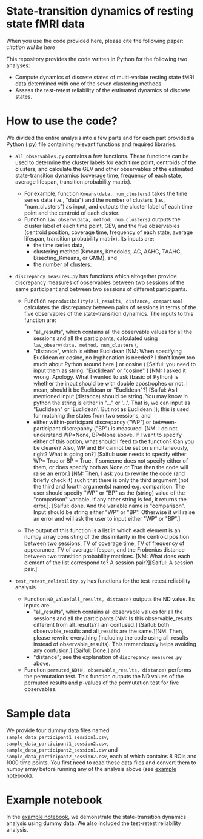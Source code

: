 # State-transition dynamics of resting state fMRI data

When you use the code provided here, please cite the following paper:
*citation will be here*

This repository provides the code written in Python for the following two analyses:
- Compute dynamics of discrete states of multi-variate resting state fMRI data determined with one of the seven clustering methods.
- Assess the test-retest reliability of the estimated dynamics of discrete states. 

# How to use the code?
We divided the entire analysis into a few parts and for each part provided a Python (.py) file containing relevant functions and required libraries. 

- `all_observables.py` contains a few functions. These functions can be used to determine the 
cluster labels for each time point, centroids of the clusters, and calculate the GEV and other observables of the estimated state-transition dynamics (coverage time, frequency of each state, average lifespan, transition probability matrix).
    - For example, function `Kmeans(data, num_clusters)` takes the time series data (i.e., "data") and the number of clusters (i.e., "num_clusters") as input, and outputs the cluster label of each time point and the centroid of each cluster.
    - Function `lav_observ(data, method, num_clusters)` outputs the cluster label of each time point, GEV, and the five observables (centroid position, coverage time, frequency of each state, average lifespan, transition probability matrix). Its inputs are:
        - the time series data,
        - clustering method (Kmeans, Kmedoids, AC, AAHC, TAAHC, Bisecting_Kmeans, or GMM), and
        - the number of clusters.

- `discrepancy_measures.py` has functions which altogether provide discrepancy measures of observables between two sessions of the same participant and between two sessions of different participants.
    - Function `reproducibility(all_results, distance, comparison)` calculates the discrepancy between pairs of sessions in terms of the five observables of the state-transition dynamics. The inputs to this function are:
        - "all_results", which contains all the observable values for all the sessions and all the participants, calculated using `lav_observ(data, method, num_clusters)`,
        - "distance", which is either Euclidean [NM: When specifying Euclidean or cosine, no hyphenation is needed? I don't know too much about Python around here.] or cosine ( [Saiful: you need to input them as string: "Euclidean" or "cosine" ] [NM: I asked it wrong. Apology. What I wanted to ask (basic of Python) is whether the input should be with double apostrophes or not. I mean, should it be Euclidean or "Euclidean"?] [Saiful: As I mentioned input (distance) should be string. You may know in python the string is either in "..." or '...'. That is, we can input as "Euclidean" or 'Euclidean'. But not as Euclidean.]); this is used for matching the states from two sessions, and
        - either within-participant discrepancy ("WP") or between-participant discrepancy ("BP") is measured. [NM: I do not understand WP=None, BP=None above. If I want to specify either of this option, what should I feed to the function? Can you be clearer? Also, WP and BP cannot be set on simultaneously, right? What is going on?] [Saiful: user needs to specify either WP= True or BP = True. If someone does not specify either of them, or does specify both as None or True then the code will raise an error.] [NM: Then, I ask you to rewrite the code (and briefly check it) such that there is only the third argument (not the third and fourth arguments) named e.g. comparison. The user should specify "WP" or "BP" as the (string) value of the "comparison" variable. If any other string is fed, it returns the error.]. [Saiful: done. And the variable name is "comparison". Input should be string either "WP" or "BP". Otherwise it will raise an error and will ask the user to input either "WP" or "BP".]

    - The output of this function is a list in which each element is an numpy array consisting of the dissimilarity in the centroid position between two sessions, TV of coverage time, TV of frequency of appearance, TV of average lifespan, and the Frobenius distance between two transition probability matrices. [NM: What does each element of the list correspond to? A session pair?][Saiful: A session pair.]

- `test_retest_reliability.py` has functions for the test-retest reliability analysis.
    - Function `ND_value(all_results, distance)` outputs the ND value. Its inputs are:
        - "all_results", which contains all observable values for all the sessions and all the participants [NM: Is this observable_results different from all_results? I am confused.] [Saiful: both observable_results and all_results are the same.][NM: Then, please rewrite everything (including the code using all_results instead of observable_results). This tremendously helps avoiding any confusion.] [Saiful: Done.] and
        - "distance"; see the explanation of `discrepancy_measures.py` above.
    - Function `permuted_ND(N, observable_results, distance)` performs the permutation test. This function outputs the ND values of the permuted results and p-values of the permutation test for five observables. 


# Sample data
We provide four dummy data files named `sample_data_participant1_session1.csv`, `sample_data_participant1_session2.csv`, `sample_data_participant2_session1.csv` and `sample_data_participant2_session2.csv`, each of which contains 8 ROIs and 1000 time points.
You first need to read these data files and convert them to numpy array before running any of the analysis above (see [example notebook](https://github.com/sislam99/fmri_state_transition_dynamics/blob/main/example.ipynb)).

# Example notebook
In the [example notebook](https://github.com/sislam99/fmri_state_transition_dynamics/blob/main/example.ipynb), we demonstrate the state-transition dynamics analysis using dummy data. We also included the test-retest reliability analysis.
